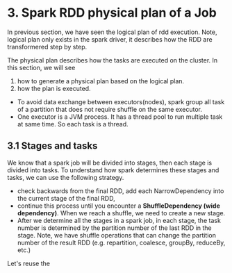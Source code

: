 # 3. Spark RDD physical plan of a Job

In previous section, we have seen the logical plan of rdd execution. Note, logical plan only exists in the spark driver, it describes
how the RDD are transformered step by step.


The physical plan describes how the tasks are executed on the cluster. In this section, we will see 
1. how to generate a physical plan based on the logical plan.
2. how the plan is executed.

- To avoid data exchange between executors(nodes), spark group all task of a partition that does not require shuffle 
  on the same executor. 
- One executor is a JVM process. It has a thread pool to run multiple task at same time. So each task is a thread.

## 3.1 Stages and tasks
We know that a spark job will be divided into stages, then each stage is divided into tasks. To understand how spark 
determines these stages and tasks, we can use the following strategy.
- check backwards from the final RDD, add each NarrowDependency into the current stage of the final RDD, 
- continue this process until you encounter a **ShuffleDependency (wide dependency)**. When we reach a shuffle, we
need to create a new stage. 
- After we determine all the stages in a spark job, in each stage, the task number is determined by the partition 
number of the last RDD in the stage. Note, we have shuffle operations that can change the partition number of the result RDD
(e.g. repartition, coalesce, groupBy, reduceBy, etc.)

Let's reuse the 